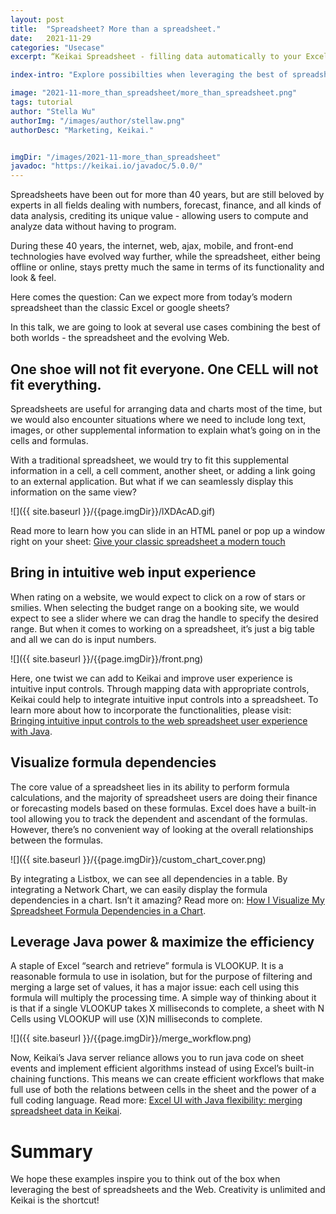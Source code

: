 ```yaml
---
layout: post
title:  "Spreadsheet? More than a spreadsheet."
date:   2021-11-29
categories: "Usecase"
excerpt: “Keikai Spreadsheet - filling data automatically to your Excel templates.”

index-intro: "Explore possibilties when leveraging the best of spreadsheet."

image: "2021-11-more_than_spreadsheet/more_than_spreadsheet.png"
tags: tutorial
author: "Stella Wu"
authorImg: "/images/author/stellaw.png"
authorDesc: "Marketing, Keikai."


imgDir: "/images/2021-11-more_than_spreadsheet"
javadoc: "https://keikai.io/javadoc/5.0.0/"
---
```

<!--
images come from https://drive.google.com/open?id=17EEz_BuTVsTSeAA3a8AakyMspVSd_OEb made with draw.io
-->

Spreadsheets have been out for more than 40 years, but are still beloved by experts in all fields dealing with numbers, forecast, finance, and all kinds of data analysis, crediting its unique value - allowing users to compute and analyze data without having to program. 

During these 40 years, the internet, web, ajax, mobile, and front-end technologies have evolved way further, while the spreadsheet, either being offline or online, stays pretty much the same in terms of its functionality and look & feel.

Here comes the question: Can we expect more from today’s modern spreadsheet than the classic Excel or google sheets?

In this talk, we are going to look at several use cases combining the best of both worlds - the spreadsheet and the evolving Web.


## One shoe will not fit everyone. One CELL will not fit everything.

Spreadsheets are useful for arranging data and charts most of the time, but we would also encounter situations where we need to include long text, images, or other supplemental information to explain what’s going on in the cells and formulas.

With a traditional spreadsheet, we would try to fit this supplemental information in a cell, a cell comment, another sheet, or adding a link going to an external application. But what if we can seamlessly display this information on the same view?

![]({{ site.baseurl }}/{{page.imgDir}}/lXDAcAD.gif)


Read more to learn how you can slide in an HTML panel or pop up a window right on your sheet:
<a href="https://keikai.io/blog/p/Give-your-classic-spreadsheet-a-modern-touch.html/" target="_blank">Give your classic spreadsheet a modern touch</a> 


## Bring in intuitive web input experience

When rating on a website, we would expect to click on a row of stars or smilies. When selecting the budget range on a booking site, we would expect to see a slider where we can drag the handle to specify the desired range. But when it comes to working on a spreadsheet, it’s just a big table and all we can do is input numbers.

![]({{ site.baseurl }}/{{page.imgDir}}/front.png)

Here, one twist we can add to Keikai and improve user experience is intuitive input controls. Through mapping data with appropriate controls, Keikai could help to integrate intuitive input controls into a spreadsheet. To learn more about how to incorporate the functionalities, please visit: <a href="https://keikai.io/blog/p/insheet-control.html" target="_blank">Bringing intuitive input controls to the web spreadsheet user experience with Java</a>.


## Visualize formula dependencies

The core value of a spreadsheet lies in its ability to perform formula calculations, and the majority of spreadsheet users are doing their finance or forecasting models based on these formulas. Excel does have a built-in tool allowing you to track the dependent and ascendant of the formulas. However, there’s no convenient way of looking at the overall relationships between the formulas.

![]({{ site.baseurl }}/{{page.imgDir}}/custom_chart_cover.png)

By integrating a Listbox, we can see all dependencies in a table. By integrating a Network Chart, we can easily display the formula dependencies in a chart. Isn’t it amazing?
Read more on: <a href="https://keikai.io/blog/p/visualize-spreadsheet-formula.html" target="_blank">How I Visualize My Spreadsheet Formula Dependencies in a Chart</a>.


## Leverage Java power & maximize the efficiency
 A staple of Excel “search and retrieve” formula is VLOOKUP. It is a reasonable formula to use in isolation, but for the purpose of filtering and merging a large set of values, it has a major issue: each cell using this formula will multiply the processing time. A simple way of thinking about it is that if a single VLOOKUP takes X milliseconds to complete, a sheet with N Cells using VLOOKUP will use (X)N milliseconds to complete.

![]({{ site.baseurl }}/{{page.imgDir}}/merge_workflow.png)

Now, Keikai’s Java server reliance allows you to run java code on sheet events and implement efficient algorithms instead of using Excel’s built-in chaining functions. This means we can create efficient workflows that make full use of both the relations between cells in the sheet and the power of a full coding language. Read more: <a href="https://keikai.io/blog/p/budget-merge.html" target="_blank">Excel UI with Java flexibility: merging spreadsheet data in Keikai</a>.


# Summary
We hope these examples inspire you to think out of the box when leveraging the best of spreadsheets and the Web. Creativity is unlimited and Keikai is the shortcut! 



[jekyll]:      http://jekyllrb.com
[jekyll-gh]:   https://github.com/jekyll/jekyll
[jekyll-help]: https://github.com/jekyll/jekyll-help
